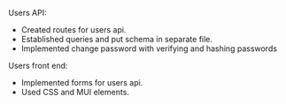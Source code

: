 Users API:
 - Created routes for users api.
 - Established queries and put schema in separate file.
 - Implemented change password with verifying and hashing passwords

 Users front end:
- Implemented forms for users api.
- Used CSS and MUI elements. 
